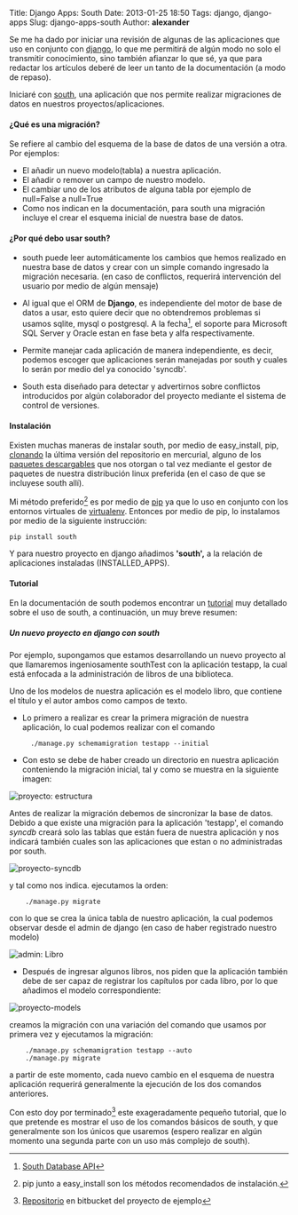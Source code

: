 Title: Django Apps: South
Date: 2013-01-25 18:50
Tags: django, django-apps
Slug: django-apps-south
Author: __alexander__

Se me ha dado por iniciar una revisión de algunas de las aplicaciones que uso en conjunto con [django][django], lo que me permitirá de algún modo no solo el transmitir conocimiento, sino también afianzar lo que sé, ya que para redactar los artículos deberé de leer un tanto de la documentación (a modo de repaso).

Iniciaré con [south][south], una aplicación que nos permite realizar migraciones de datos en nuestros proyectos/aplicaciones.

#### ¿Qué es una migración?

Se refiere al cambio del esquema de la base de datos de una versión a otra. Por ejemplos:

- El añadir un nuevo modelo(tabla) a nuestra aplicación.
- El añadir o remover un campo de nuestro modelo.
- El cambiar uno de los atributos de alguna tabla por ejemplo de null=False a null=True
- Como nos indican en la documentación, para south una migración incluye el crear el esquema inicial de nuestra base de datos.

#### ¿Por qué debo usar south?

- south puede leer automáticamente los cambios que hemos realizado en nuestra base de datos y crear con un simple comando ingresado la migración necesaria. (en caso de conflictos, requerirá intervención del usuario por medio de algún mensaje)

- Al igual que el ORM  de **Django**, es independiente del motor de base de datos a usar, esto quiere decir que no obtendremos problemas si usamos sqlite, mysql o postgresql. A la fecha[^database-api], el soporte para Microsoft SQL Server y Oracle estan en fase beta y alfa respectivamente.

- Permite manejar cada aplicación de manera independiente, es decir, podemos escoger que aplicaciones serán manejadas por south y cuales lo serán por medio del ya conocido 'syncdb'.

- South esta diseñado para detectar y advertirnos sobre conflictos introducidos por algún colaborador del proyecto mediante el sistema de control de versiones.


#### Instalación

Existen muchas maneras de instalar south, por medio de easy_install, pip, [clonando][south-mercurial] la última versión del repositorio en mercurial, alguno de los [paquetes descargables][south-packages] que nos otorgan o tal vez mediante el gestor de paquetes de nuestra distribución linux preferida (en el caso de que se incluyese south allí).

Mi método preferido[^south-install] es por medio de [pip][pip] ya que lo uso en conjunto con los entornos virtuales de [virtualenv][virtualenv]. Entonces por medio de pip, lo instalamos por medio de la siguiente instrucción:

~~~
pip install south
~~~

Y para nuestro proyecto en django añadimos **'south',** a la relación de aplicaciones instaladas (INSTALLED_APPS).

#### Tutorial

En la documentación de south podemos encontrar un [tutorial][south-tutorial] muy detallado sobre el uso de south, a continuación, un muy breve resumen:

##### Un nuevo proyecto en django con south

Por ejemplo, supongamos que estamos desarrollando un nuevo proyecto al que llamaremos ingeniosamente southTest con la aplicación testapp, la cual está enfocada a la administración de libros de una biblioteca.
    
Uno de los modelos de nuestra aplicación es el modelo libro, que contiene el título y el autor ambos como campos de texto.

- Lo primero a realizar es crear la primera migración de nuestra aplicación, lo cual podemos realizar con el comando
        
        ./manage.py schemamigration testapp --initial

- Con esto se debe de haber creado un directorio en nuestra aplicación conteniendo la migración inicial, tal y como se muestra en la siguiente imagen:

![proyecto: estructura][proyecto-estructura-01]

Antes de realizar la migración debemos de sincronizar la base de datos. Debido a que existe una migración para la aplicación 'testapp', el comando *syncdb* creará solo las tablas que están fuera de nuestra aplicación y nos indicará también cuales son las aplicaciones que estan o no administradas por south.

![proyecto-syncdb][proyecto-syncdb-01]

y tal como nos indica. ejecutamos la orden:

        ./manage.py migrate

con lo que se crea la única tabla de nuestro aplicación, la cual podemos observar desde el admin de django (en caso de haber registrado nuestro modelo)

![admin: Libro][admin-libro-01]

- Después de ingresar algunos libros, nos piden que la aplicación también debe de ser capaz de registrar los capítulos por cada libro, por lo que añadimos el modelo correspondiente:

![proyecto-models][proyecto-models]

creamos la migración con una variación del comando que usamos por primera vez y ejecutamos la migración:

        ./manage.py schemamigration testapp --auto
        ./manage.py migrate

a partir de este momento, cada nuevo cambio en el esquema de nuestra aplicación requerirá generalmente la ejecución de los dos comandos anteriores.

Con esto doy por terminado[^repo] este exageradamente pequeño tutorial, que lo que pretende es mostrar el uso de los comandos básicos de south, y que generalmente son los únicos que usaremos (espero realizar en algún momento una segunda parte con un uso más complejo de south).



[^database-api]: [South Database API][database-api]
[^south-install]: pip junto a easy_install son los métodos recomendados de instalación.
[^repo]: [Repositorio][repo] en bitbucket del proyecto de ejemplo

[django]: https://www.djangoproject.com/
[south]: http://south.aeracode.org/
[database-api]: http://south.readthedocs.org/en/latest/databaseapi.html#database-specific-issues
[south-mercurial]: http://south.readthedocs.org/en/0.7.6/installation.html#using-mercurial
[south-packages]: http://south.readthedocs.org/en/0.7.6/installation.html#using-downloadable-archives
[virtualenv]: http://www.virtualenv.org/en/latest/
[pip]: http://www.pip-installer.org/en/latest/
[south-tutorial]: http://south.readthedocs.org/en/latest/tutorial/index.html#tutorial
[repo]: https://bitbucket.org/__alexander__/test-django-south

[proyecto-estructura-01]: /static/pictures/django-south-02.png 'Estructura del proyecto'
[proyecto-syncdb-01]: /static/pictures/django-south-03.png 'syncdb'
[admin-libro-01]: /static/pictures/django-south-01.png 'admin: libro'
[proyecto-models]: /static/pictures/django-south-04.png 'models.py'